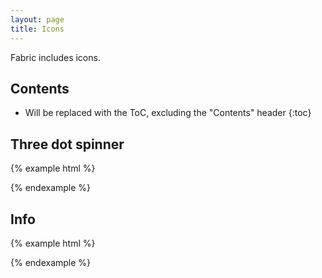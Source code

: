 ```yaml
---
layout: page
title: Icons
---
```


Fabric includes icons.

## Contents

* Will be replaced with the ToC, excluding the "Contents" header
{:toc}

## Three dot spinner

{% example html %}
<div class="ws-icon-three-dot-spinner"></div>
{% endexample %}

## Info

{% example html %}
<div class="ws-icon-info"></div>
{% endexample %}

